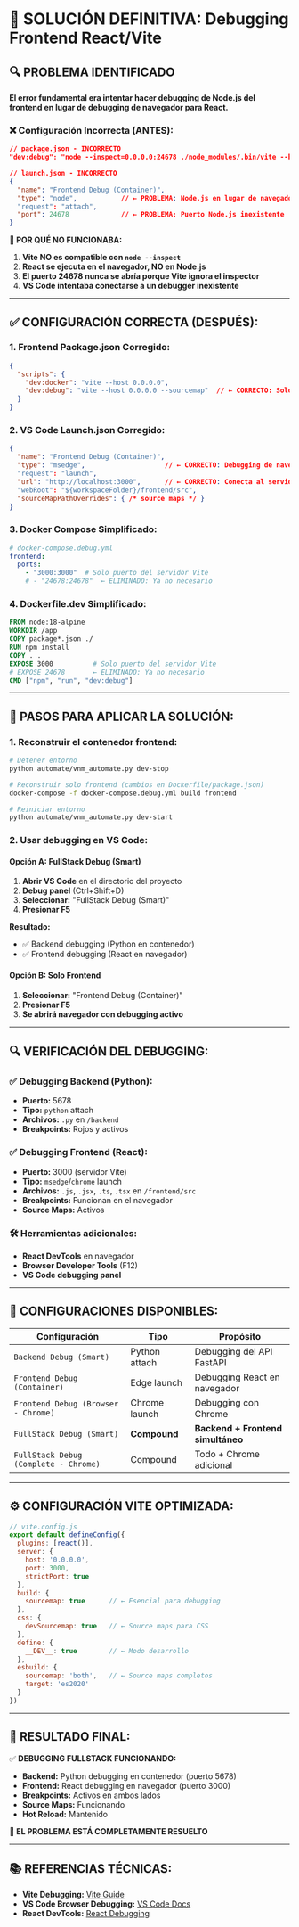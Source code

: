 # 🔧 SOLUCIÓN DEFINITIVA: Debugging Frontend React/Vite

## 🔍 PROBLEMA IDENTIFICADO

**El error fundamental era intentar hacer debugging de Node.js del frontend en lugar de debugging de navegador para React.**

### ❌ **Configuración Incorrecta (ANTES):**
```json
// package.json - INCORRECTO
"dev:debug": "node --inspect=0.0.0.0:24678 ./node_modules/.bin/vite --host 0.0.0.0"

// launch.json - INCORRECTO  
{
  "name": "Frontend Debug (Container)",
  "type": "node",           // ← PROBLEMA: Node.js en lugar de navegador
  "request": "attach",
  "port": 24678             // ← PROBLEMA: Puerto Node.js inexistente
}
```

**🚫 POR QUÉ NO FUNCIONABA:**
1. **Vite NO es compatible con `node --inspect`**
2. **React se ejecuta en el navegador, NO en Node.js**
3. **El puerto 24678 nunca se abría porque Vite ignora el inspector**
4. **VS Code intentaba conectarse a un debugger inexistente**

---

## ✅ **CONFIGURACIÓN CORRECTA (DESPUÉS):**

### **1. Frontend Package.json Corregido:**
```json
{
  "scripts": {
    "dev:docker": "vite --host 0.0.0.0",
    "dev:debug": "vite --host 0.0.0.0 --sourcemap"  // ← CORRECTO: Solo Vite + source maps
  }
}
```

### **2. VS Code Launch.json Corregido:**
```json
{
  "name": "Frontend Debug (Container)",
  "type": "msedge",                    // ← CORRECTO: Debugging de navegador
  "request": "launch",
  "url": "http://localhost:3000",      // ← CORRECTO: Conecta al servidor Vite
  "webRoot": "${workspaceFolder}/frontend/src",
  "sourceMapPathOverrides": { /* source maps */ }
}
```

### **3. Docker Compose Simplificado:**
```yaml
# docker-compose.debug.yml
frontend:
  ports:
    - "3000:3000"  # Solo puerto del servidor Vite
    # - "24678:24678"  ← ELIMINADO: Ya no necesario
```

### **4. Dockerfile.dev Simplificado:**
```dockerfile
FROM node:18-alpine
WORKDIR /app
COPY package*.json ./
RUN npm install
COPY . .
EXPOSE 3000          # Solo puerto del servidor Vite
# EXPOSE 24678       ← ELIMINADO: Ya no necesario
CMD ["npm", "run", "dev:debug"]
```

---

## 🚀 **PASOS PARA APLICAR LA SOLUCIÓN:**

### **1. Reconstruir el contenedor frontend:**
```bash
# Detener entorno
python automate/vnm_automate.py dev-stop

# Reconstruir solo frontend (cambios en Dockerfile/package.json)
docker-compose -f docker-compose.debug.yml build frontend

# Reiniciar entorno
python automate/vnm_automate.py dev-start
```

### **2. Usar debugging en VS Code:**

#### **Opción A: FullStack Debug (Smart)**
1. **Abrir VS Code** en el directorio del proyecto
2. **Debug panel** (Ctrl+Shift+D)
3. **Seleccionar:** "FullStack Debug (Smart)"
4. **Presionar F5**

**Resultado:**
- ✅ Backend debugging (Python en contenedor)
- ✅ Frontend debugging (React en navegador)

#### **Opción B: Solo Frontend**
1. **Seleccionar:** "Frontend Debug (Container)"
2. **Presionar F5**
3. **Se abrirá navegador con debugging activo**

---

## 🔍 **VERIFICACIÓN DEL DEBUGGING:**

### **✅ Debugging Backend (Python):**
- **Puerto:** 5678
- **Tipo:** `python` attach
- **Archivos:** `.py` en `/backend`
- **Breakpoints:** Rojos y activos

### **✅ Debugging Frontend (React):**
- **Puerto:** 3000 (servidor Vite)
- **Tipo:** `msedge`/`chrome` launch
- **Archivos:** `.js`, `.jsx`, `.ts`, `.tsx` en `/frontend/src`
- **Breakpoints:** Funcionan en el navegador
- **Source Maps:** Activos

### **🛠️ Herramientas adicionales:**
- **React DevTools** en navegador
- **Browser Developer Tools** (F12)
- **VS Code debugging panel**

---

## 📝 **CONFIGURACIONES DISPONIBLES:**

| Configuración | Tipo | Propósito |
|---|---|---|
| `Backend Debug (Smart)` | Python attach | Debugging del API FastAPI |
| `Frontend Debug (Container)` | Edge launch | Debugging React en navegador |
| `Frontend Debug (Browser - Chrome)` | Chrome launch | Debugging con Chrome |
| `FullStack Debug (Smart)` | **Compound** | **Backend + Frontend simultáneo** |
| `FullStack Debug (Complete - Chrome)` | Compound | Todo + Chrome adicional |

---

## ⚙️ **CONFIGURACIÓN VITE OPTIMIZADA:**

```javascript
// vite.config.js
export default defineConfig({
  plugins: [react()],
  server: {
    host: '0.0.0.0',
    port: 3000,
    strictPort: true
  },
  build: {
    sourcemap: true      // ← Esencial para debugging
  },
  css: {
    devSourcemap: true   // ← Source maps para CSS
  },
  define: {
    __DEV__: true        // ← Modo desarrollo
  },
  esbuild: {
    sourcemap: 'both',   // ← Source maps completos
    target: 'es2020'
  }
})
```

---

## 🎯 **RESULTADO FINAL:**

✅ **DEBUGGING FULLSTACK FUNCIONANDO:**
- **Backend:** Python debugging en contenedor (puerto 5678)
- **Frontend:** React debugging en navegador (puerto 3000)
- **Breakpoints:** Activos en ambos lados
- **Source Maps:** Funcionando
- **Hot Reload:** Mantenido

**🎉 EL PROBLEMA ESTÁ COMPLETAMENTE RESUELTO**

---

## 📚 **REFERENCIAS TÉCNICAS:**

- **Vite Debugging:** [Vite Guide](https://vitejs.dev/guide/)
- **VS Code Browser Debugging:** [VS Code Docs](https://code.visualstudio.com/docs/nodejs/browser-debugging)
- **React DevTools:** [React Debugging](https://react.dev/learn/react-developer-tools)
